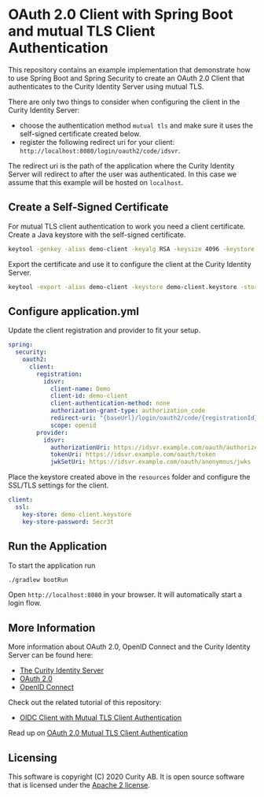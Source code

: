 # OAuth 2.0 Client with Spring Boot and mutual TLS Client Authentication
This repository contains an example implementation that demonstrate how to use Spring Boot and Spring Security to create an OAuth 2.0 Client that authenticates to the Curity Identity Server using mutual TLS.

There are only two things to consider when configuring the client in the Curity Identity Server:

* choose the authentication method `mutual tls` and make sure it uses the self-signed certificate created below. 
* register the following redirect uri for your client: `http://localhost:8080/login/oauth2/code/idsvr`. 

The redirect uri is the path of the application where the Curity Identity Server will redirect to after the user was authenticated. In this case we assume that this example will be hosted on `localhost`. 

## Create a Self-Signed Certificate
For mutual TLS client authentication to work you need a client certificate. Create a Java keystore with the self-signed certificate.

```bash
keytool -genkey -alias demo-client -keyalg RSA -keysize 4096 -keystore demo-client.keystore -storepass Secr3t -validity 10 -dname "CN=demo-client, OU=Example, O=Curity AB, C=SE"
```

Export the certificate and use it to configure the client at the Curity Identity Server.

```bash
keytool -export -alias demo-client -keystore demo-client.keystore -storepass Secr3t -file demo-client.cer 
```

## Configure application.yml
Update the client registration and provider to fit your setup.

```yaml
spring:
  security:
    oauth2:
      client:
        registration:
          idsvr:
            client-name: Demo
            client-id: demo-client
            client-authentication-method: none
            authorization-grant-type: authorization_code
            redirect-uri: "{baseUrl}/login/oauth2/code/{registrationId}"
            scope: openid
        provider:
          idsvr:
            authorizationUri: https://idsvr.example.com/oauth/authorize
            tokenUri: https://idsvr.example.com/oauth/token
            jwkSetUri: https://idsvr.example.com/oauth/anonymous/jwks
```

Place the keystore created above in the `resources` folder and configure the SSL/TLS settings for the client.

```yaml
client:
  ssl:
    key-store: demo-client.keystore
    key-store-password: Secr3t
```

## Run the Application
To start the application run 

```bash
./gradlew bootRun
```

Open `http://localhost:8080` in your browser. It will automatically start a login flow.

## More Information
More information about OAuth 2.0, OpenID Connect and the Curity Identity Server can be found here:

* [The Curity Identity Server](https://curity.io)
* [OAuth 2.0](https://curity.io/resources/oauth/)
* [OpenID Connect](https://curity.io/resources/openid-connect/)

Check out the related tutorial of this repository:
* [OIDC Client with Mutual TLS Client Authentication](https://curity.io/resources/tutorials/howtos/writing-clients/oidc-spring-boot-mtls-auth/)

Read up on [OAuth 2.0 Mutual TLS Client Authentication](https://curity.io/resources/architect/oauth/oauth-client-authentication-mutual-tls/)

## Licensing

This software is copyright (C) 2020 Curity AB. It is open source software that is licensed under the [Apache 2 license](LICENSE).